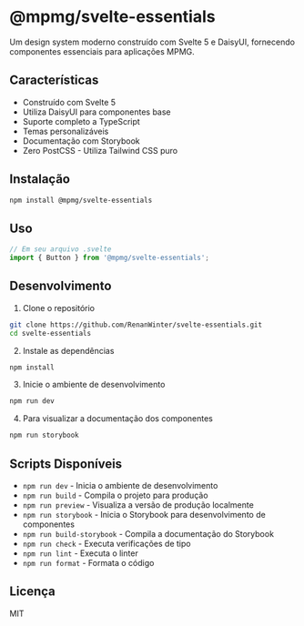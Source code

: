 # @mpmg/svelte-essentials

Um design system moderno construído com Svelte 5 e DaisyUI, fornecendo componentes essenciais para aplicações MPMG.

## Características

- Construído com Svelte 5
- Utiliza DaisyUI para componentes base
- Suporte completo a TypeScript
- Temas personalizáveis
- Documentação com Storybook
- Zero PostCSS - Utiliza Tailwind CSS puro

## Instalação

```bash
npm install @mpmg/svelte-essentials
```

## Uso

```javascript
// Em seu arquivo .svelte
import { Button } from '@mpmg/svelte-essentials';
```

## Desenvolvimento

1. Clone o repositório
```bash
git clone https://github.com/RenanWinter/svelte-essentials.git
cd svelte-essentials
```

2. Instale as dependências
```bash
npm install
```

3. Inicie o ambiente de desenvolvimento
```bash
npm run dev
```

4. Para visualizar a documentação dos componentes
```bash
npm run storybook
```

## Scripts Disponíveis

- `npm run dev` - Inicia o ambiente de desenvolvimento
- `npm run build` - Compila o projeto para produção
- `npm run preview` - Visualiza a versão de produção localmente
- `npm run storybook` - Inicia o Storybook para desenvolvimento de componentes
- `npm run build-storybook` - Compila a documentação do Storybook
- `npm run check` - Executa verificações de tipo
- `npm run lint` - Executa o linter
- `npm run format` - Formata o código

## Licença

MIT
